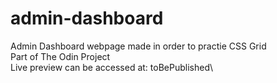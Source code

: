 # admin-dashboard
Admin Dashboard webpage made in order to practie CSS Grid\
Part of The Odin Project\
Live preview can be accessed at: toBePublished\
